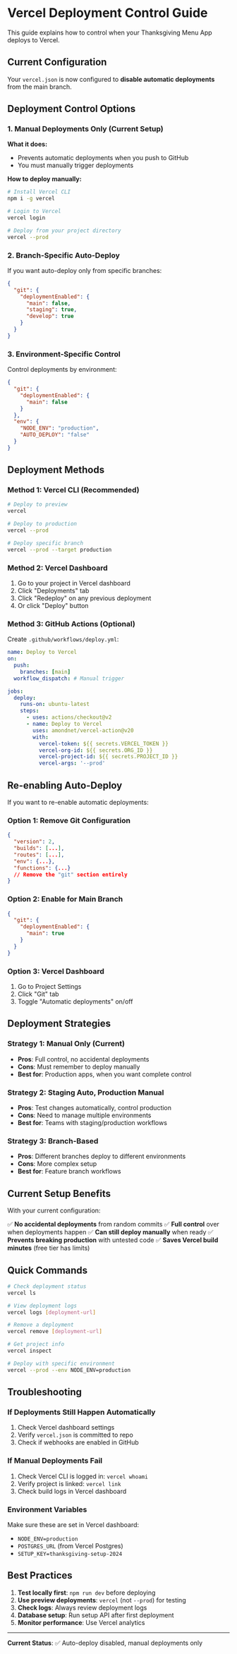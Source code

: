# Vercel Deployment Control Guide

This guide explains how to control when your Thanksgiving Menu App deploys to Vercel.

## Current Configuration

Your `vercel.json` is now configured to **disable automatic deployments** from the main branch.

## Deployment Control Options

### 1. Manual Deployments Only (Current Setup)

**What it does:**
- Prevents automatic deployments when you push to GitHub
- You must manually trigger deployments

**How to deploy manually:**
```bash
# Install Vercel CLI
npm i -g vercel

# Login to Vercel
vercel login

# Deploy from your project directory
vercel --prod
```

### 2. Branch-Specific Auto-Deploy

If you want auto-deploy only from specific branches:

```json
{
  "git": {
    "deploymentEnabled": {
      "main": false,
      "staging": true,
      "develop": true
    }
  }
}
```

### 3. Environment-Specific Control

Control deployments by environment:

```json
{
  "git": {
    "deploymentEnabled": {
      "main": false
    }
  },
  "env": {
    "NODE_ENV": "production",
    "AUTO_DEPLOY": "false"
  }
}
```

## Deployment Methods

### Method 1: Vercel CLI (Recommended)

```bash
# Deploy to preview
vercel

# Deploy to production
vercel --prod

# Deploy specific branch
vercel --prod --target production
```

### Method 2: Vercel Dashboard

1. Go to your project in Vercel dashboard
2. Click "Deployments" tab
3. Click "Redeploy" on any previous deployment
4. Or click "Deploy" button

### Method 3: GitHub Actions (Optional)

Create `.github/workflows/deploy.yml`:

```yaml
name: Deploy to Vercel
on:
  push:
    branches: [main]
  workflow_dispatch: # Manual trigger

jobs:
  deploy:
    runs-on: ubuntu-latest
    steps:
      - uses: actions/checkout@v2
      - name: Deploy to Vercel
        uses: amondnet/vercel-action@v20
        with:
          vercel-token: ${{ secrets.VERCEL_TOKEN }}
          vercel-org-id: ${{ secrets.ORG_ID }}
          vercel-project-id: ${{ secrets.PROJECT_ID }}
          vercel-args: '--prod'
```

## Re-enabling Auto-Deploy

If you want to re-enable automatic deployments:

### Option 1: Remove Git Configuration
```json
{
  "version": 2,
  "builds": [...],
  "routes": [...],
  "env": {...},
  "functions": {...}
  // Remove the "git" section entirely
}
```

### Option 2: Enable for Main Branch
```json
{
  "git": {
    "deploymentEnabled": {
      "main": true
    }
  }
}
```

### Option 3: Vercel Dashboard
1. Go to Project Settings
2. Click "Git" tab
3. Toggle "Automatic deployments" on/off

## Deployment Strategies

### Strategy 1: Manual Only (Current)
- **Pros**: Full control, no accidental deployments
- **Cons**: Must remember to deploy manually
- **Best for**: Production apps, when you want complete control

### Strategy 2: Staging Auto, Production Manual
- **Pros**: Test changes automatically, control production
- **Cons**: Need to manage multiple environments
- **Best for**: Teams with staging/production workflows

### Strategy 3: Branch-Based
- **Pros**: Different branches deploy to different environments
- **Cons**: More complex setup
- **Best for**: Feature branch workflows

## Current Setup Benefits

With your current configuration:

✅ **No accidental deployments** from random commits
✅ **Full control** over when deployments happen
✅ **Can still deploy manually** when ready
✅ **Prevents breaking production** with untested code
✅ **Saves Vercel build minutes** (free tier has limits)

## Quick Commands

```bash
# Check deployment status
vercel ls

# View deployment logs
vercel logs [deployment-url]

# Remove a deployment
vercel remove [deployment-url]

# Get project info
vercel inspect

# Deploy with specific environment
vercel --prod --env NODE_ENV=production
```

## Troubleshooting

### If Deployments Still Happen Automatically
1. Check Vercel dashboard settings
2. Verify `vercel.json` is committed to repo
3. Check if webhooks are enabled in GitHub

### If Manual Deployments Fail
1. Check Vercel CLI is logged in: `vercel whoami`
2. Verify project is linked: `vercel link`
3. Check build logs in Vercel dashboard

### Environment Variables
Make sure these are set in Vercel dashboard:
- `NODE_ENV=production`
- `POSTGRES_URL` (from Vercel Postgres)
- `SETUP_KEY=thanksgiving-setup-2024`

## Best Practices

1. **Test locally first**: `npm run dev` before deploying
2. **Use preview deployments**: `vercel` (not `--prod`) for testing
3. **Check logs**: Always review deployment logs
4. **Database setup**: Run setup API after first deployment
5. **Monitor performance**: Use Vercel analytics

---

**Current Status**: ✅ Auto-deploy disabled, manual deployments only
